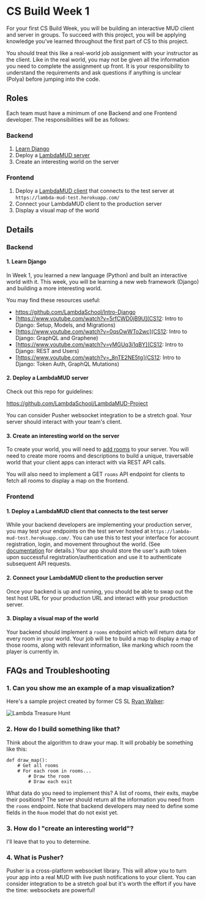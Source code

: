 # CS Build Week 1

For your first CS Build Week, you will be building an interactive MUD client and server in groups. To succeed with this project, you will be applying knowledge you've learned throughout the first part of CS to this project.

You should treat this like a real-world job assignment with your instructor as the client. Like in the real world, you may not be given all the information you need to complete the assignment up front. It is your responsibility to understand the requirements and ask questions if anything is unclear (Polya) before jumping into the code.

## Roles

Each team must have a minimum of one Backend and one Frontend developer. The responsibilities will be as follows:

### Backend

1. [Learn Django](https://github.com/LambdaSchool/Intro-Django)
2. Deploy a [LambdaMUD server](https://github.com/LambdaSchool/LambdaMUD-Project)
3. Create an interesting world on the server


### Frontend

1. Deploy a [LambdaMUD client](https://github.com/LambdaSchool/LambdaMUD-Project) that connects to the test server at `https://lambda-mud-test.herokuapp.com/`
2. Connect your LambdaMUD client to the production server
3. Display a visual map of the world


## Details

### Backend

#### 1. Learn Django

In Week 1, you learned a new language (Python) and built an interactive world with it. This week, you will be learning a new web framework (Django) and building a more interesting world.

You may find these resources useful:

* https://github.com/LambdaSchool/Intro-Django
* [https://www.youtube.com/watch?v=5rfCWD0jB9U](CS12: Intro to Django: Setup, Models, and Migrations)
* [https://www.youtube.com/watch?v=0qsOwWTo2wc](CS12: Intro to Django: GraphQL and Graphene)
* [https://www.youtube.com/watch?v=yMGUq3i1qBY](CS12: Intro to Django: REST and Users)
* [https://www.youtube.com/watch?v=_8nTE2NE5tg](CS12: Intro to Django: Token Auth, GraphQL Mutations)

#### 2. Deploy a LambdaMUD server

Check out this repo for guidelines:

https://github.com/LambdaSchool/LambdaMUD-Project

You can consider Pusher websocket integration to be a stretch goal. Your server should interact with your team's client.

#### 3. Create an interesting world on the server

To create your world, you will need to [add rooms](https://github.com/LambdaSchool/LambdaMUD-Project/blob/master/util/create_world.py) to your server. You will need to create more rooms and descriptions to build a unique, traversable world that your client apps can interact with via REST API calls.

You will also need to implement a GET `rooms` API endpoint for clients to fetch all rooms to display a map on the frontend.

### Frontend

#### 1. Deploy a LambdaMUD client that connects to the test server

While your backend developers are implementing your production server, you may test your endpoints on the test server hosted at `https://lambda-mud-test.herokuapp.com/`. You can use this to test your interface for account registration, login, and movement throughout the world. (See [documentation](https://github.com/LambdaSchool/LambdaMUD-Project) for details.) Your app should store the user's auth token upon successful registration/authentication and use it to authenticate subsequent API requests.

#### 2. Connect your LambdaMUD client to the production server

Once your backend is up and running, you should be able to swap out the test host URL for your production URL and interact with your production server.

#### 3. Display a visual map of the world

Your backend should implement a `rooms` endpoint which will return data for every room in your world. Your job will be to build a map to display a map of those rooms, along with relevant information, like marking which room the player is currently in.


## FAQs and Troubleshooting

### 1. Can you show me an example of a map visualization?

Here's a sample project created by former CS SL [Ryan Walker](http://ryanwalker.dev):

![Lambda Treasure Hunt](img/Lambda_Treasure_Hunt_Screenshot.jpg)

### 2. How do I build something like that?

Think about the algorithm to draw your map. It will probably be something like this:

```
def draw_map():
    # Get all rooms
    # For each room in rooms...
        # Draw the room
        # Draw each exit
```

What data do you need to implement this? A list of rooms, their exits, maybe their positions? The server should return all the information you need from the `rooms` endpoint. Note that backend developers may need to define some fields in the `Room` model that do not exist yet.

### 3. How do I "create an interesting world"?

I'll leave that to you to determine.


### 4. What is Pusher?

Pusher is a cross-platform websocket library. This will allow you to turn your app into a real MUD with live push notifications to your client. You can consider integration to be a stretch goal but it's worth the effort if you have the time: websockets are powerful!









